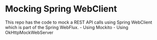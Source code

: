 # Mocking Spring WebClient

This repo has the code to mock a REST API calls using Spring WebClient which is part of the Spring WebFlux.
    -   Using Mockito
    -   Using OkHttpMockWebServer
